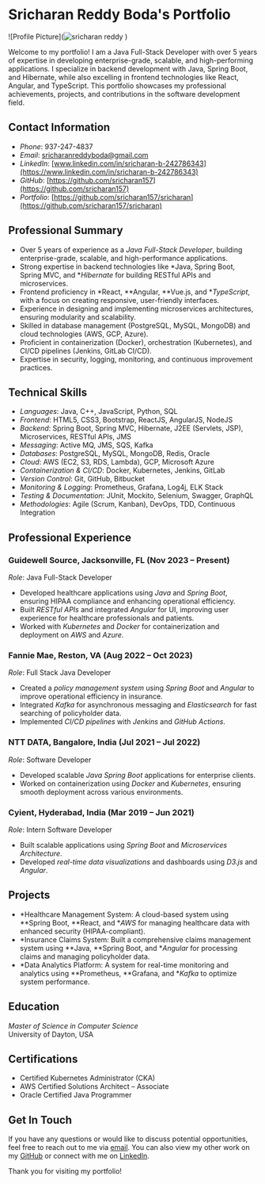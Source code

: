 # Sricharan Reddy Boda's Portfolio

![Profile Picture](![sricharan reddy]()
)

Welcome to my portfolio! I am a Java Full-Stack Developer with over 5 years of expertise in developing enterprise-grade, scalable, and high-performing applications. I specialize in backend development with Java, Spring Boot, and Hibernate, while also excelling in frontend technologies like React, Angular, and TypeScript. This portfolio showcases my professional achievements, projects, and contributions in the software development field.

## Contact Information

- *Phone*: 937-247-4837
- *Email*: [sricharanreddyboda@gmail.com](mailto:sricharanreddyboda@gmail.com)
- *LinkedIn*: [www.linkedin.com/in/sricharan-b-242786343](https://www.linkedin.com/in/sricharan-b-242786343)
- *GitHub*: [https://github.com/sricharan157](https://github.com/sricharan157)
- *Portfolio*: [https://github.com/sricharan157/sricharan](https://github.com/sricharan157/sricharan)

## Professional Summary

- Over 5 years of experience as a *Java Full-Stack Developer*, building enterprise-grade, scalable, and high-performance applications.
- Strong expertise in backend technologies like *Java, Spring Boot, Spring MVC, and **Hibernate* for building RESTful APIs and microservices.
- Frontend proficiency in *React, **Angular, **Vue.js, and **TypeScript*, with a focus on creating responsive, user-friendly interfaces.
- Experience in designing and implementing microservices architectures, ensuring modularity and scalability.
- Skilled in database management (PostgreSQL, MySQL, MongoDB) and cloud technologies (AWS, GCP, Azure).
- Proficient in containerization (Docker), orchestration (Kubernetes), and CI/CD pipelines (Jenkins, GitLab CI/CD).
- Expertise in security, logging, monitoring, and continuous improvement practices.

## Technical Skills

- *Languages*: Java, C++, JavaScript, Python, SQL
- *Frontend*: HTML5, CSS3, Bootstrap, ReactJS, AngularJS, NodeJS
- *Backend*: Spring Boot, Spring MVC, Hibernate, J2EE (Servlets, JSP), Microservices, RESTful APIs, JMS
- *Messaging*: Active MQ, JMS, SQS, Kafka
- *Databases*: PostgreSQL, MySQL, MongoDB, Redis, Oracle
- *Cloud*: AWS (EC2, S3, RDS, Lambda), GCP, Microsoft Azure
- *Containerization & CI/CD*: Docker, Kubernetes, Jenkins, GitLab
- *Version Control*: Git, GitHub, Bitbucket
- *Monitoring & Logging*: Prometheus, Grafana, Log4j, ELK Stack
- *Testing & Documentation*: JUnit, Mockito, Selenium, Swagger, GraphQL
- *Methodologies*: Agile (Scrum, Kanban), DevOps, TDD, Continuous Integration

## Professional Experience

### Guidewell Source, Jacksonville, FL (Nov 2023 – Present)
*Role*: Java Full-Stack Developer  
- Developed healthcare applications using *Java* and *Spring Boot*, ensuring HIPAA compliance and enhancing operational efficiency.
- Built *RESTful APIs* and integrated *Angular* for UI, improving user experience for healthcare professionals and patients.
- Worked with *Kubernetes* and *Docker* for containerization and deployment on *AWS* and *Azure*.

### Fannie Mae, Reston, VA (Aug 2022 – Oct 2023)
*Role*: Full Stack Java Developer  
- Created a *policy management system* using *Spring Boot* and *Angular* to improve operational efficiency in insurance.
- Integrated *Kafka* for asynchronous messaging and *Elasticsearch* for fast searching of policyholder data.
- Implemented *CI/CD pipelines* with *Jenkins* and *GitHub Actions*.

### NTT DATA, Bangalore, India (Jul 2021 – Jul 2022)
*Role*: Software Developer  
- Developed scalable *Java Spring Boot* applications for enterprise clients.
- Worked on containerization using *Docker* and *Kubernetes*, ensuring smooth deployment across various environments.

### Cyient, Hyderabad, India (Mar 2019 – Jun 2021)
*Role*: Intern Software Developer  
- Built scalable applications using *Spring Boot* and *Microservices Architecture*.
- Developed *real-time data visualizations* and dashboards using *D3.js* and *Angular*.

## Projects

- *Healthcare Management System: A cloud-based system using **Spring Boot, **React, and **AWS* for managing healthcare data with enhanced security (HIPAA-compliant).
- *Insurance Claims System: Built a comprehensive claims management system using **Java, **Spring Boot, and **Angular* for processing claims and managing policyholder data.
- *Data Analytics Platform: A system for real-time monitoring and analytics using **Prometheus, **Grafana, and **Kafka* to optimize system performance.

## Education

*Master of Science in Computer Science*  
University of Dayton, USA

## Certifications

- Certified Kubernetes Administrator (CKA)
- AWS Certified Solutions Architect – Associate
- Oracle Certified Java Programmer

## Get In Touch

If you have any questions or would like to discuss potential opportunities, feel free to reach out to me via [email](mailto:sricharanreddyboda@gmail.com). You can also view my other work on my [GitHub](https://github.com/sricharan157) or connect with me on [LinkedIn](https://www.linkedin.com/in/sricharan-b-242786343).

Thank you for visiting my portfolio!
